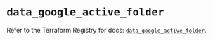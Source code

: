 # `data_google_active_folder`

Refer to the Terraform Registry for docs: [`data_google_active_folder`](https://registry.terraform.io/providers/hashicorp/google/5.35.0/docs/data-sources/active_folder).
